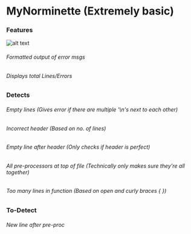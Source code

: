 # MyNorminette (Extremely basic)
### Features
![alt text](https://i.imgur.com/AW9MLPw.jpg)
###### Formatted output of error msgs
###### Displays total Lines/Errors

### Detects
###### Empty lines (Gives error if there are multiple '\n's next to each other)
###### Incorrect header (Based on no. of lines)
###### Empty line after header (Only checks if header is perfect)
###### All pre-processors at top of file (Technically only makes sure they're all together)
###### Too many lines in function (Based on open and curly braces { })

### To-Detect
###### New line after pre-proc
